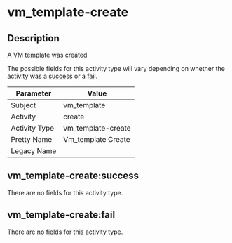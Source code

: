vm_template-create
==================

Description
-----------
A VM template was created

The possible fields for this activity type will vary depending on whether the activity was a [success](#vm_template-createsuccess) or a [fail](#vm_template-createfail).

| Parameter     | Value              |
| ------------- | ------------------ |
| Subject       | vm_template        |
| Activity      | create             |
| Activity Type | vm_template-create |
| Pretty Name   | Vm_template Create |
| Legacy Name   |                    |

vm_template-create:success
--------------------------

There are no fields for this activity type.


vm_template-create:fail
-----------------------

There are no fields for this activity type.
